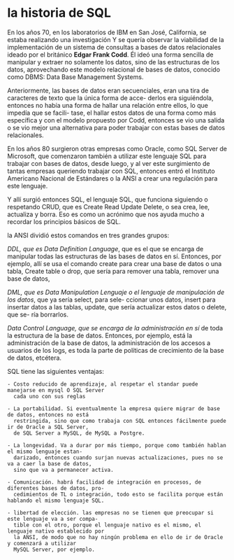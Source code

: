 # la historia de SQL

En los años 70, en los laboratorios de IBM en San José, California, se estaba realizando una investigación Y se quería
observar la viabilidad de la implementación de un sistema de consultas a bases de datos relacionales ideado por el
británico **Edgar Frank Codd**. Él ideó una forma sencilla de manipular y extraer no solamente los datos, sino de las
estructuras de los datos, aprovechando este modelo relacional de bases de datos,
conocido como DBMS: Data Base Management Systems.

Anteriormente, las bases de datos eran secuenciales, eran una tira de caracteres de texto que la única forma de acce-
derlos era siguiéndola, entonces no había una forma de hallar una relación entre ellos, lo que impedía que se facili-
tase, el hallar estos datos de una forma como más específica y con el modelo propuesto por Codd, entonces se vio una
salida o se vio mejor una alternativa para poder trabajar con estas bases de datos relacionales.

En los años 80 surgieron otras empresas como Oracle, como SQL Server de Microsoft, que comenzaron también a utilizar
este lenguaje SQL para trabajar con bases de datos, desde luego, y al ver este surgimiento de tantas empresas queriendo
trabajar con SQL, entonces entró el Instituto Americano Nacional de Estándares o la ANSI a crear una regulación para
este lenguaje.

Y allí surgió entonces SQL, el lenguaje SQL, que funciona siguiendo o respetando CRUD, que es Create Read Update Delete,
o sea crea, lee, actualiza y borra. Eso es como un acrónimo que nos ayuda mucho a recordar los principios básicos de SQL.

la ANSI dividió estos comandos en tres grandes grupos:

*DDL, que es Data Definition Language*, que es el que se encarga de manipular todas las estructuras de las bases de datos
en sí. Entonces, por ejemplo, allí se usa el comando create para crear una base de datos o una tabla, Create table o
drop, que sería para remover una tabla, remover una base de datos,

*DML, que es Data Manipulation Lenguaje o el lenguaje de manipulación de los datos*, que ya sería select, para sele-
ccionar unos datos, insert para insertar datos a las tablas, update, que sería actualizar estos datos o delete, que se-
ría borrarlos.

*Data Control Language, que se encarga de la administración en sí* de toda la estructura de la base de datos. Entonces,
por ejemplo, está la administración de la base de datos, la administración de los accesos a usuarios de los logs,
es toda la parte de políticas de crecimiento de la base de datos, etcétera.

SQL tiene las siguientes ventajas:

    - Costo reducido de aprendizaje, al respetar el standar puede manejarse en mysql O SQL Server
      cada uno con sus reglas

    - La portabilidad. Si eventualmente la empresa quiere migrar de base de datos, entonces no está
      restringida, sino que como trabaja con SQL entonces fácilmente puede ir de Oracle a SQL Server,
      de SQL Server a MySQL, de MySQL a Postgre.

    - La longevidad. Va a durar por más tiempo, porque como también hablan el mismo lenguaje estan-
      darizado, entonces cuando surjan nuevas actualizaciones, pues no se va a caer la base de datos,
      sino que va a permanecer activa.

    - Comunicación. habrá facilidad de integración en procesos, de diferentes bases de datos, pro-
      cedimientos de TL o integración, todo esto se facilita porque están hablando el mismo lenguaje SQL.

    - libertad de elección. las empresas no se tienen que preocupar si este lenguaje va a ser compa-
      tible con el otro, porque el lenguaje nativo es el mismo, el lenguaje nativo establecido por
      la ANSI, de modo que no hay ningún problema en ello de ir de Oracle y comenzará a utilizar
      MySQL Server, por ejemplo.
